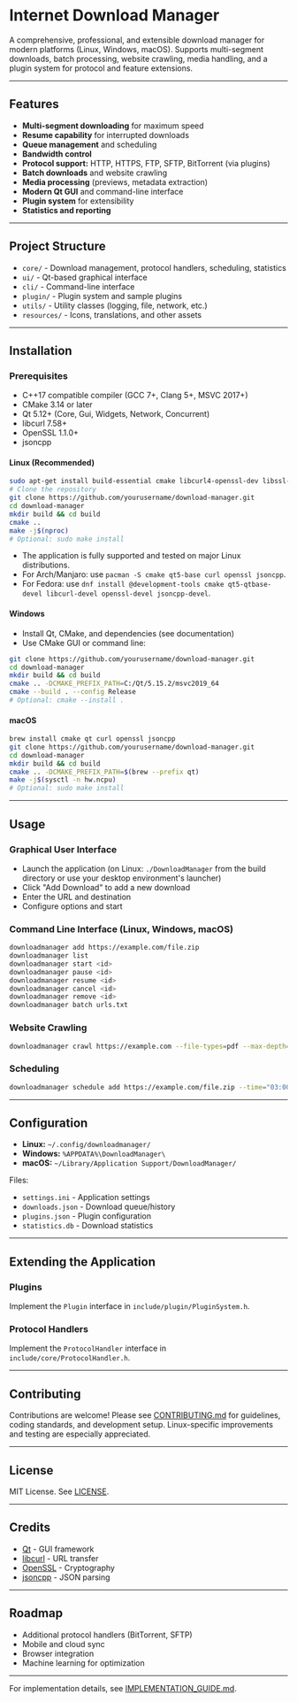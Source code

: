 # Internet Download Manager

A comprehensive, professional, and extensible download manager for modern platforms (Linux, Windows, macOS). Supports multi-segment downloads, batch processing, website crawling, media handling, and a plugin system for protocol and feature extensions.

---

## Features

- **Multi-segment downloading** for maximum speed
- **Resume capability** for interrupted downloads
- **Queue management** and scheduling
- **Bandwidth control**
- **Protocol support:** HTTP, HTTPS, FTP, SFTP, BitTorrent (via plugins)
- **Batch downloads** and website crawling
- **Media processing** (previews, metadata extraction)
- **Modern Qt GUI** and command-line interface
- **Plugin system** for extensibility
- **Statistics and reporting**

---

## Project Structure

- `core/` - Download management, protocol handlers, scheduling, statistics
- `ui/` - Qt-based graphical interface
- `cli/` - Command-line interface
- `plugin/` - Plugin system and sample plugins
- `utils/` - Utility classes (logging, file, network, etc.)
- `resources/` - Icons, translations, and other assets

---

## Installation

### Prerequisites
- C++17 compatible compiler (GCC 7+, Clang 5+, MSVC 2017+)
- CMake 3.14 or later
- Qt 5.12+ (Core, Gui, Widgets, Network, Concurrent)
- libcurl 7.58+
- OpenSSL 1.1.0+
- jsoncpp

#### Linux (Recommended)
```bash
sudo apt-get install build-essential cmake libcurl4-openssl-dev libssl-dev qtbase5-dev libjsoncpp-dev
# Clone the repository
git clone https://github.com/yourusername/download-manager.git
cd download-manager
mkdir build && cd build
cmake ..
make -j$(nproc)
# Optional: sudo make install
```
- The application is fully supported and tested on major Linux distributions.
- For Arch/Manjaro: use `pacman -S cmake qt5-base curl openssl jsoncpp`.
- For Fedora: use `dnf install @development-tools cmake qt5-qtbase-devel libcurl-devel openssl-devel jsoncpp-devel`.

#### Windows
- Install Qt, CMake, and dependencies (see documentation)
- Use CMake GUI or command line:
```bash
git clone https://github.com/yourusername/download-manager.git
cd download-manager
mkdir build && cd build
cmake .. -DCMAKE_PREFIX_PATH=C:/Qt/5.15.2/msvc2019_64
cmake --build . --config Release
# Optional: cmake --install .
```

#### macOS
```bash
brew install cmake qt curl openssl jsoncpp
git clone https://github.com/yourusername/download-manager.git
cd download-manager
mkdir build && cd build
cmake .. -DCMAKE_PREFIX_PATH=$(brew --prefix qt)
make -j$(sysctl -n hw.ncpu)
# Optional: sudo make install
```

---

## Usage

### Graphical User Interface
- Launch the application (on Linux: `./DownloadManager` from the build directory or use your desktop environment's launcher)
- Click "Add Download" to add a new download
- Enter the URL and destination
- Configure options and start

### Command Line Interface (Linux, Windows, macOS)
```bash
downloadmanager add https://example.com/file.zip
downloadmanager list
downloadmanager start <id>
downloadmanager pause <id>
downloadmanager resume <id>
downloadmanager cancel <id>
downloadmanager remove <id>
downloadmanager batch urls.txt
```

### Website Crawling
```bash
downloadmanager crawl https://example.com --file-types=pdf --max-depth=3
```

### Scheduling
```bash
downloadmanager schedule add https://example.com/file.zip --time="03:00"
```

---

## Configuration

- **Linux:** `~/.config/downloadmanager/`
- **Windows:** `%APPDATA%\DownloadManager\`
- **macOS:** `~/Library/Application Support/DownloadManager/`

Files:
- `settings.ini` - Application settings
- `downloads.json` - Download queue/history
- `plugins.json` - Plugin configuration
- `statistics.db` - Download statistics

---

## Extending the Application

### Plugins
Implement the `Plugin` interface in `include/plugin/PluginSystem.h`.

### Protocol Handlers
Implement the `ProtocolHandler` interface in `include/core/ProtocolHandler.h`.

---

## Contributing

Contributions are welcome! Please see [CONTRIBUTING.md](CONTRIBUTING.md) for guidelines, coding standards, and development setup. Linux-specific improvements and testing are especially appreciated.

---

## License

MIT License. See [LICENSE](LICENSE).

---

## Credits

- [Qt](https://www.qt.io/) - GUI framework
- [libcurl](https://curl.se/libcurl/) - URL transfer
- [OpenSSL](https://www.openssl.org/) - Cryptography
- [jsoncpp](https://github.com/open-source-parsers/jsoncpp) - JSON parsing

---

## Roadmap
- Additional protocol handlers (BitTorrent, SFTP)
- Mobile and cloud sync
- Browser integration
- Machine learning for optimization

---

For implementation details, see [IMPLEMENTATION_GUIDE.md](IMPLEMENTATION_GUIDE.md).